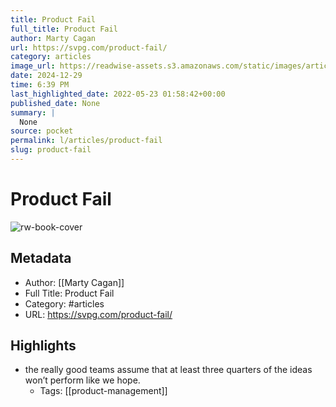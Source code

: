 ```yaml
---
title: Product Fail
full_title: Product Fail
author: Marty Cagan
url: https://svpg.com/product-fail/
category: articles
image_url: https://readwise-assets.s3.amazonaws.com/static/images/article0.00998d930354.png
date: 2024-12-29
time: 6:39 PM
last_highlighted_date: 2022-05-23 01:58:42+00:00
published_date: None
summary: |
  None
source: pocket
permalink: l/articles/product-fail
slug: product-fail
---
```

# Product Fail

![rw-book-cover](https://readwise-assets.s3.amazonaws.com/static/images/article0.00998d930354.png)

## Metadata
- Author: [[Marty Cagan]]
- Full Title: Product Fail
- Category: #articles
- URL: https://svpg.com/product-fail/

## Highlights
- the really good teams assume that at least three quarters of the ideas won’t perform like we hope.
    - Tags: [[product-management]] 


